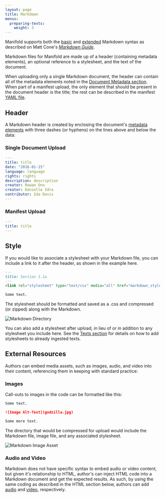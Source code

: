 ```yaml
---
layout: page
title: Markdown
menus:
  preparing-texts:
    weight: 3
---
```


Manifold supports both the [basic](https://www.markdownguide.org/basic-syntax) and [extended](https://www.markdownguide.org/extended-syntax) Markdown syntax as described on Matt Cone's [*Markdown Guide*](https://www.markdownguide.org/).

Markdown files for Manifold are made up of a header (containing metadata elements), an optional reference to a stylesheet, and the text of the document.

When uploading only a single Markdown document, the header can contain all of the metadata elements noted in the [Document Metadata section](index.html#meta). When part of a manifest upload, the only element that should be present in the document header is the title; the rest can be described in the manifest [YAML file](index.html#yml).

<a name="md-header"></a>
## Header

A Markdown header is created by enclosing the document's [metadata elements](index.html#meta) with three dashes (or hyphens) on the lines above and below the data:

<a name="md-sdu"></a>
### Single Document Upload

``` yml
---
title: title
date: "2016-01-15"
language: language
rights: rights
description: description
creator: Rowan Ono
creator: Danielle Idra
contributor: Ida Davis
---
```

<a name="md-mu"></a>
### Manifest Upload

``` yml
---
title: title
---
```

<a name="md-style"></a>
## Style

If you would like to associate a stylesheet with your Markdown file, you can include a link to it after the header, as shown in the example here.

``` md
---
title: Section 1.1a
---
<link rel="stylesheet" type="text/css" media="all" href="markdown_styles.css" />

Some text.
```

The stylesheet should be formatted and saved as a .css and compressed (or zipped) along with the Markdown.

![Markdown Directory](/docs/assets/projects/md-dir.png)

You can also add a stylesheet after upload, in lieu of or in addition to any stylesheet you include here. See the [Texts section](/docs/projects/customizing/texts.html#mod-styles) for details on how to add stylesheets to already ingested texts.

<a name="md-ext"></a>
## External Resources

Authors can embed media assets, such as images, audio, and video into their content, referencing them in keeping with standard practice:

<a name="md-img"></a>
### Images

Call-outs to images in the code can be formatted like this:

``` md
Some text.

![Image Alt-Text](godzilla.jpg)

Some more text.
```

The directory that would be compressed for upload would include the Markdown file, image file, and any associated stylesheet.

![Markdown Image Asset](/docs/assets/projects/md-image.png)

<a name="md-av"></a>
### Audio and Video

Markdown does not have specific syntax to embed audio or video content, but given it's relationship to HTML, author's can inject HTML code into a Markdown document and get the expected results. As such, by using the same coding as described in the HTML section below, authors can add [audio](html.html#html-audio) and [video](html.html#html-video), respectively.

